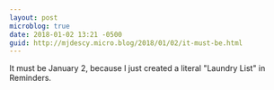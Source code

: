 ```yaml
---
layout: post
microblog: true
date: 2018-01-02 13:21 -0500
guid: http://mjdescy.micro.blog/2018/01/02/it-must-be.html
---
```

It must be January 2, because I just created a literal "Laundry List" in Reminders.
